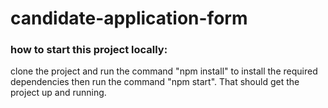 # candidate-application-form
### how to start this project locally:
clone the project and run the command "npm install" to install the required dependencies
then run the command "npm start". That should get the project up and running.
